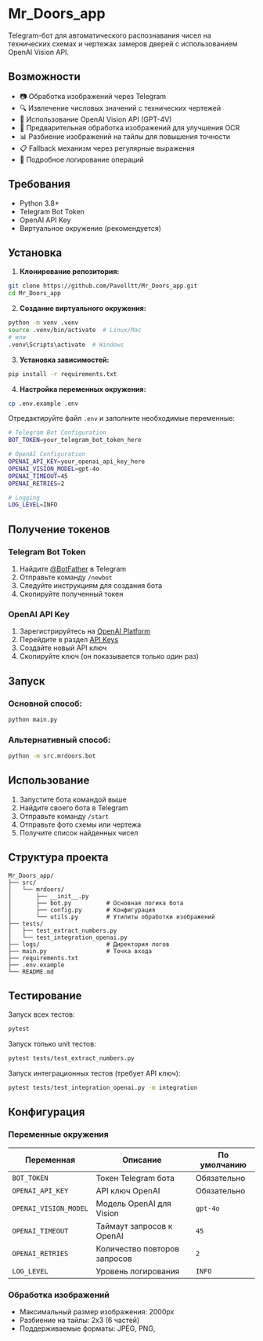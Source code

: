 # Mr_Doors_app

Telegram-бот для автоматического распознавания чисел на технических схемах и чертежах замеров дверей с использованием OpenAI Vision API.

## Возможности

- 📷 Обработка изображений через Telegram
- 🔍 Извлечение числовых значений с технических чертежей
- 🤖 Использование OpenAI Vision API (GPT-4V)
- 🔧 Предварительная обработка изображений для улучшения OCR
- 📊 Разбиение изображений на тайлы для повышения точности
- 📋 Fallback механизм через регулярные выражения
- 📝 Подробное логирование операций

## Требования

- Python 3.8+
- Telegram Bot Token
- OpenAI API Key
- Виртуальное окружение (рекомендуется)

## Установка

1. **Клонирование репозитория:**
```bash
git clone https://github.com/Pavelltt/Mr_Doors_app.git
cd Mr_Doors_app
```

2. **Создание виртуального окружения:**
```bash
python -m venv .venv
source .venv/bin/activate  # Linux/Mac
# или
.venv\Scripts\activate  # Windows
```

3. **Установка зависимостей:**
```bash
pip install -r requirements.txt
```

4. **Настройка переменных окружения:**
```bash
cp .env.example .env
```

Отредактируйте файл `.env` и заполните необходимые переменные:
```bash
# Telegram Bot Configuration
BOT_TOKEN=your_telegram_bot_token_here

# OpenAI Configuration
OPENAI_API_KEY=your_openai_api_key_here
OPENAI_VISION_MODEL=gpt-4o
OPENAI_TIMEOUT=45
OPENAI_RETRIES=2

# Logging
LOG_LEVEL=INFO
```

## Получение токенов

### Telegram Bot Token
1. Найдите [@BotFather](https://t.me/BotFather) в Telegram
2. Отправьте команду `/newbot`
3. Следуйте инструкциям для создания бота
4. Скопируйте полученный токен

### OpenAI API Key
1. Зарегистрируйтесь на [OpenAI Platform](https://platform.openai.com/)
2. Перейдите в раздел [API Keys](https://platform.openai.com/api-keys)
3. Создайте новый API ключ
4. Скопируйте ключ (он показывается только один раз)

## Запуск

### Основной способ:
```bash
python main.py
```

### Альтернативный способ:
```bash
python -m src.mrdoors.bot
```

## Использование

1. Запустите бота командой выше
2. Найдите своего бота в Telegram
3. Отправьте команду `/start`
4. Отправьте фото схемы или чертежа
5. Получите список найденных чисел

## Структура проекта

```
Mr_Doors_app/
├── src/
│   └── mrdoors/
│       ├── __init__.py
│       ├── bot.py          # Основная логика бота
│       ├── config.py       # Конфигурация
│       └── utils.py        # Утилиты обработки изображений
├── tests/
│   ├── test_extract_numbers.py
│   └── test_integration_openai.py
├── logs/                   # Директория логов
├── main.py                 # Точка входа
├── requirements.txt
├── .env.example
└── README.md
```

## Тестирование

Запуск всех тестов:
```bash
pytest
```

Запуск только unit тестов:
```bash
pytest tests/test_extract_numbers.py
```

Запуск интеграционных тестов (требует API ключ):
```bash
pytest tests/test_integration_openai.py -m integration
```

## Конфигурация

### Переменные окружения

| Переменная | Описание | По умолчанию |
|------------|----------|--------------|
| `BOT_TOKEN` | Токен Telegram бота | Обязательно |
| `OPENAI_API_KEY` | API ключ OpenAI | Обязательно |
| `OPENAI_VISION_MODEL` | Модель OpenAI для Vision | `gpt-4o` |
| `OPENAI_TIMEOUT` | Таймаут запросов к OpenAI | `45` |
| `OPENAI_RETRIES` | Количество повторов запросов | `2` |
| `LOG_LEVEL` | Уровень логирования | `INFO` |

### Обработка изображений

- Максимальный размер изображения: 2000px
- Разбиение на тайлы: 2x3 (6 частей)
- Поддерживаемые форматы: JPEG, PNG,
